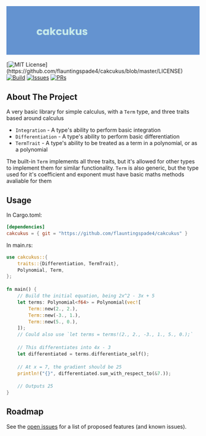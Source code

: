 ![Cakcukus Banner](assets/banner.png)

[![MIT License](https://img.shields.io/apm/l/atomic-design-ui.svg?)](https://github.com/flauntingspade4/cakcukus/blob/master/LICENSE)
[![Build](https://img.shields.io/github/workflow/status/flauntingspade4/cakcukus/Rust)]()
[![Issues](https://img.shields.io/github/issues/flauntingspade4/cakcukus)](https://github.com/flauntingspade4/cakcukus/issues)
[![PRs](https://img.shields.io/github/issues-pr/flauntingspade4/cakcukus)](https://github.com/flauntingspade4/cakcukus/pulls)

## About The Project

A very basic library for simple calculus, with a `Term` type, and three traits based around calculus

* `Integration` - A type's ability to perform basic integration
* `Differentiation` - A type's ability to perform basic differentiation
* `TermTrait` - A type's ability to be treated as a term in a polynomial, or as a polynomial

The built-in `Term` implements all three traits, but it's allowed for other types to implement them for similar functionality.
`Term` is also generic, but the type used for it's coefficient and exponent must have basic maths methods avaliable for them

## Usage

In Cargo.toml:

``` toml
[dependencies]
cakcukus = { git = "https://github.com/flauntingspade4/cakcukus" }
```

In main.rs:

``` rust
use cakcukus::{
    traits::{Differentiation, TermTrait},
    Polynomial, Term,
};

fn main() {
    // Build the initial equation, being 2x^2 - 3x + 5
    let terms: Polynomial<f64> = Polynomial(vec![
        Term::new(2., 2.),
        Term::new(-3., 1.),
        Term::new(5., 0.),
    ]);
    // Could also use `let terms = terms!(2., 2., -3., 1., 5., 0.);`

    // This differentiates into 4x - 3
    let differentiated = terms.differentiate_self();

    // At x = 7, the gradient should be 25
    println!("{}", differentiated.sum_with_respect_to(&7.));

    // Outputs 25
}
```

## Roadmap

See the [open issues](https://github.com/flauntingspade4/cakcukus/issues) for a list of proposed features (and known issues).
